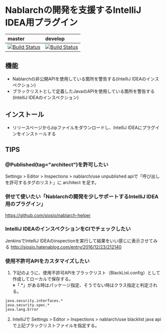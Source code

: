 # Nablarchの開発を支援するIntelliJ IDEA用プラグイン

| master | develop |
|:-----------|:------------|
|[![Build Status](https://travis-ci.org/nablarch/nablarch-intellij-plugin.svg?branch=master)](https://travis-ci.org/nablarch/nablarch-intellij-plugin)|[![Build Status](https://travis-ci.org/nablarch/nablarch-intellij-plugin.svg?branch=develop)](https://travis-ci.org/nablarch/nablarch-intellij-plugin)|

## 機能

- Nablarchの非公開APIを使用している箇所を警告する(IntelliJ IDEAのインスペクション)
- ブラックリストとして定義したJavaのAPIを使用している箇所を警告する(IntelliJ IDEAのインスペクション)

## インストール

- リリースページからzipファイルをダウンロードし、IntelliJ IDEAにプラグインをインストールする

## TIPS

### @Published(tag="architect")を許可したい

Settings > Editor > Inspections > nablarch/use unpublished apiで「呼び出しを許可するタグのリスト」に architect を足す。

### 併せて使いたい「Nablarchの開発を少しサポートするIntelliJ IDEA用のプラグイン」

https://github.com/siosio/nablarch-helper

### IntelliJ IDEAのインスペクションをCIでチェックしたい

JenkinsでIntelliJ IDEAのinspectionを実行して結果をいい感じに表示させてみる
http://siosio.hatenablog.com/entry/2016/12/23/212140

### 使用不許可APIをカスタマイズしたい

1. 下記のように、使用不許可APIをブラックリスト（BlackList.config）として作成してローカルで保存する。  
※「.*」がある時はパッケージ指定、そうでない時はクラス指定と判定される。
  ```
  java.security.interfaces.*
  java.security.spec.*
  java.lang.Error
  ```
2. IntelliJで Settings > Editor > Inspections > nablarch/use blacklist java api で上記ブラックリストファイルを指定する。
